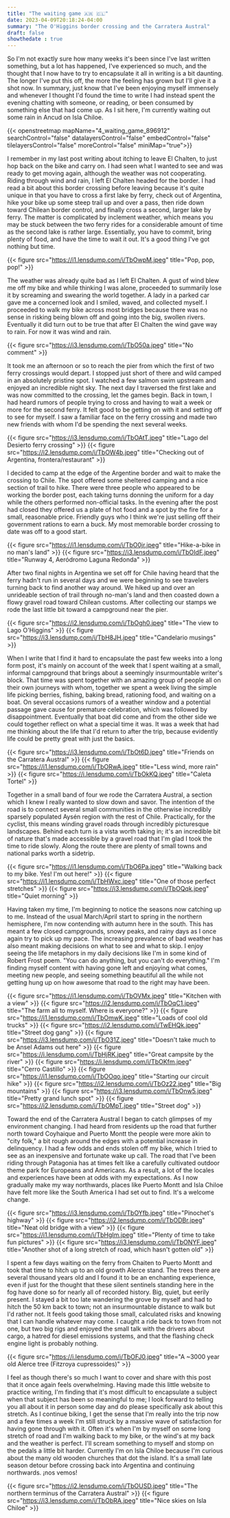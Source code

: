 ```yaml
---
title: "The waiting game 🇦🇷 🇨🇱"
date: 2023-04-09T20:18:24-04:00
summary: "The O'Higgins border crossing and the Carratera Austral"
draft: false
showthedate : true
---
```

So I'm not exactly sure how many weeks it's been since I've last written something, but a lot has happened, I've experienced so much, and the thought that I now have to try to encapsulate it all in writing is a bit daunting. The longer I've put this off, the more the feeling has grown but I'll give it a shot now. In summary, just know that I've been enjoying myself immensely and whenever I thought I'd found the time to write I had instead spent the evening chatting with someone, or reading, or been consumed by something else that had come up. As I sit here, I'm currently waiting out some rain in Ancud on Isla Chiloe. 
 
{{< openstreetmap mapName="4_waiting_game_896912"  searchControl="false" datalayersControl="false" embedControl="false" tilelayersControl="false" moreControl="false" miniMap="true">}}

I remember in my last post writing about itching to leave El Chalten, to just hop back on the bike and carry on. I had seen what I wanted to see and was ready to get moving again, although the weather was not cooperating. Riding through wind and rain, I left El Chalten headed for the border. I had read a bit about this border crossing before leaving because it's quite unique in that you have to cross a first lake by ferry, check out of Argentina, hike your bike up some steep trail up and over a pass, then ride down toward Chilean border control, and finally cross a second, larger lake by ferry. The matter is complicated by inclement weather, which means you may be stuck between the two ferry rides for a considerable amount of time as the second lake is rather large. Essentially, you have to commit, bring plenty of food, and have the time to wait it out. It's a good thing I've got nothing but time.

{{< figure src="https://i1.lensdump.com/i/TbOwpM.jpeg" title="Pop, pop, pop!" >}}

The weather was already quite bad as I left El Chalten. A gust of wind blew me off my bike and while thinking I was alone, proceeded to summarily lose it by screaming and swearing the world together. A lady in a parked car gave me a concerned look and I smiled, waved, and collected myself. I proceeded to walk my bike across most bridges because there was no sense in risking being blown off and going into the big, swollen rivers. Eventually it did turn out to be true that after El Chalten the wind gave way to rain. For now it was wind and rain.

{{< figure src="https://i3.lensdump.com/i/TbO50a.jpeg" title="No comment" >}}

It took me an afternoon or so to reach the pier from which the first of two ferry crossings would depart. I stopped just short of there and wild camped in an absolutely pristine spot. I watched a few salmon swim upstream and enjoyed an incredible night sky. The next day I traversed the first lake and was now committed to the crossing, let the games begin. Back in town, I had heard rumors of people trying to cross and having to wait a week or more for the second ferry. It felt good to be getting on with it and setting off to see for myself. I saw a familiar face on the ferry crossing and made two new friends with whom I'd be spending the next several weeks.

{{< figure src="https://i3.lensdump.com/i/TbOAtT.jpeg" title="Lago del Desierto ferry crossing" >}}
{{< figure src="https://i2.lensdump.com/i/TbOW4b.jpeg" title="Checking out of Argentina, frontera/restaurant" >}}

I decided to camp at the edge of the Argentine border and wait to make the crossing to Chile. The spot offered some sheltered camping and a nice section of trail to hike. There were three people who appeared to be working the border post, each taking turns donning the uniform for a day while the others performed non-official tasks. In the evening after the post had closed they offered us a plate of hot food and a spot by the fire for a small, reasonable price. Friendly guys who I think we're just selling off their government rations to earn a buck. My most memorable border crossing to date was off to a good start. 

{{< figure src="https://i1.lensdump.com/i/TbO0jr.jpeg" title="Hike-a-bike in no man's land" >}}
{{< figure src="https://i3.lensdump.com/i/TbOIdF.jpeg" title="Runway 4, Aeródromo Laguna Redonda" >}}

After two final nights in Argentina we set off for Chile having heard that the ferry hadn't run in several days and we were beginning to see travelers turning back to find another way around. We hiked up and over an unrideable section of trail through no-man's land and then coasted down a flowy gravel road toward Chilean customs. After collecting our stamps we rode the last little bit toward a campground near the pier.

{{< figure src="https://i2.lensdump.com/i/TbOgh0.jpeg" title="The view to Lago O'Higgins" >}}
{{< figure src="https://i3.lensdump.com/i/TbH8JH.jpeg" title="Candelario musings" >}}

When I write that I find it hard to encapsulate the past few weeks into a long form post, it's mainly on account of the week that I spent waiting at a small, informal campground that brings about a seemingly insurmountable writer's block. That time was spent together with an amazing group of people all on their own journeys with whom, together we spent a week living the simple life picking berries, fishing, baking bread, rationing food, and waiting on a boat. On several occasions rumors of a weather window and a potential passage gave cause for premature celebration, which was followed by disappointment. Eventually that boat did come and from the other side we could together reflect on what a special time it was. It was a week that had me thinking about the life that I'd return to after the trip, because evidently life could be pretty great with just the basics.

{{< figure src="https://i3.lensdump.com/i/TbOt6D.jpeg" title="Friends on the Carratera Austral" >}}
{{< figure src="https://i1.lensdump.com/i/TbORwA.jpeg" title="Less wind, more rain" >}}
{{< figure src="https://i.lensdump.com/i/TbOkKQ.jpeg" title="Caleta Tortel" >}}

Together in a small band of four we rode the Carratera Austral, a section which I knew I really wanted to slow down and savor. The intention of the road is to connect several small communities in the otherwise incredibly sparsely populated Aysén region with the rest of Chile. Practically, for the cyclist, this means winding gravel roads through incredibly picturesque landscapes. Behind each turn is a vista worth taking in; it's an incredible bit of nature that's made accessible by a gravel road that I'm glad I took the time to ride slowly. Along the route there are plenty of small towns and national parks worth a sidetrip.

{{< figure src="https://i1.lensdump.com/i/TbO6Pa.jpeg" title="Walking back to my bike. Yes! I'm out here!" >}}
{{< figure src="https://i1.lensdump.com/i/TbHWxc.jpeg" title="One of those perfect stretches" >}}
{{< figure src="https://i3.lensdump.com/i/TbOQqk.jpeg" title="Quiet morning" >}}

Having taken my time, I'm beginning to notice the seasons now catching up to me. Instead of the usual March/April start to spring in the northern hemisphere, I'm now contending with autumn here in the south. This has meant a few closed campgrounds, snowy peaks, and rainy days as I once again try to pick up my pace. The increasing prevalence of bad weather has also meant making decisions on what to see and what to skip. I enjoy seeing the life metaphors in my daily decisions like I'm in some kind of Robert Frost poem. "You can do anything, but you can't do everything." I'm finding myself content with having gone left and enjoying what comes, meeting new people, and seeing something beautiful all the while not getting hung up on how awesome that road to the right may have been. 

{{< figure src="https://i1.lensdump.com/i/TbOVMx.jpeg" title="Kitchen with a view" >}}
{{< figure src="https://i2.lensdump.com/i/TbOqC1.jpeg" title="The farm all to myself. Where is everyone?" >}}
{{< figure src="https://i1.lensdump.com/i/TbOmwK.jpeg" title="Loads of cool old trucks" >}}
{{< figure src="https://i2.lensdump.com/i/TwEHQk.jpeg" title="Street dog gang" >}}
{{< figure src="https://i3.lensdump.com/i/TbO31Z.jpeg" title="Doesn't take much to be Ansel Adams out here" >}}
{{< figure src="https://i.lensdump.com/i/TbHjRK.jpeg" title="Great campsite by the river" >}}
{{< figure src="https://i.lensdump.com/i/TbOKfm.jpeg" title="Cerro Castillo" >}}
{{< figure src="https://i1.lensdump.com/i/TbOOqo.jpeg" title="Starting our circuit hike" >}}
{{< figure src="https://i2.lensdump.com/i/TbOz22.jpeg" title="Big mountains" >}}
{{< figure src="https://i3.lensdump.com/i/TbOnw5.jpeg" title="Pretty grand lunch spot" >}}
{{< figure src="https://i2.lensdump.com/i/TbOMpT.jpeg" title="Street dog" >}}

Toward the end of the Carratera Austral I began to catch glimpses of my environment changing. I had heard from residents up the road that further north toward Coyhaique and Puerto Montt the people were more akin to "city folk," a bit rough around the edges with a potential increase in delinquency. I had a few odds and ends stolen off my bike, which I tried to see as an inexpensive and fortunate wake up call. The road that I've been riding through Patagonia has at times felt like a carefully cultivated outdoor theme park for Europeans and Americans. As a result, a lot of the locales and experiences have been at odds with my expectations. As I now gradually make my way northwards, places like Puerto Montt and Isla Chiloe have felt more like the South America I had set out to find. It's a welcome change.

{{< figure src="https://i3.lensdump.com/i/TbOYfb.jpeg" title="Pinochet's highway" >}}
{{< figure src="https://i2.lensdump.com/i/TbODBr.jpeg" title="Neat old bridge with a view" >}}
{{< figure src="https://i1.lensdump.com/i/TbHgIm.jpeg" title="Plenty of time to take fun pictures" >}}
{{< figure src="https://i3.lensdump.com/i/TbONYF.jpeg" title="Another shot of a long stretch of road, which hasn't gotten old" >}}

I spent a few days waiting on the ferry from Chaiten to Puerto Montt and took that time to hitch up to an old growth Alerce stand. The trees there are several thousand years old and I found it to be an enchanting experience, even if just for the thought that these silent sentinels standing here in the fog have done so for nearly all of recorded history. Big, quiet, but eerily present. I stayed a bit too late wandering the grove by myself and had to hitch the 50 km back to town; not an insurmountable distance to walk but I'd rather not. It feels good taking those small, calculated risks and knowing that I can handle whatever may come. I caught a ride back to town from not one, but two big rigs and enjoyed the small talk with the drivers about cargo, a hatred for diesel emissions systems, and that the flashing check engine light is probably nothing.

{{< figure src="https://i.lensdump.com/i/TbOFJ0.jpeg" title="A ~3000 year old Alerce tree (Fitzroya cupressoides)" >}}

I feel as though there's so much I want to cover and share with this post that it once again feels overwhelming. Having made this little website to practice writing, I'm finding that it's most difficult to encapsulate a subject when that subject has been so meaningful to me; I look forward to telling you all about it in person some day and do please specifically ask about this stretch. As I continue biking, I get the sense that I'm really into the trip now and a few times a week I'm still struck by a massive wave of satisfaction for having gone through with it. Often it's when I'm by myself on some long stretch of road and I'm walking back to my bike, or the wind's at my back and the weather is perfect. I'll scream something to myself and stomp on the pedals a little bit harder. Currently I'm on Isla Chiloe because I'm curious about the many old wooden churches that dot the island. It's a small late season detour before crossing back into Argentina and continuing northwards. ¡nos vemos!

{{< figure src="https://i2.lensdump.com/i/TbOUSD.jpeg" title="The northern terminus of the Carratera Austral" >}}
{{< figure src="https://i3.lensdump.com/i/TbObRA.jpeg" title="Nice skies on Isla Chiloe" >}}